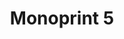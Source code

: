 ---
ee_id: '217'
site: '1'
type: '2'
long_id: 2008-016 Monoprint 5
url: 2008-016-monoprint-5
year: '2008'
medium: Unique three-color process silkscreen on custom watermarked paper
commission:
add_credit:
dims: 42 x 32 inches
pitch: "<p>​Poorly done C-M-Y silkscreens.</p>"
ps:
live_url:
related:
title: 'Monoprint 5 '
youtube:
imgs: Monoprint-5-2008-016-full-database-IH_1.jpg
subheading:
year2: '2008'
download:
add_credits:
related_code:
! '':
layout: things-i-made
---